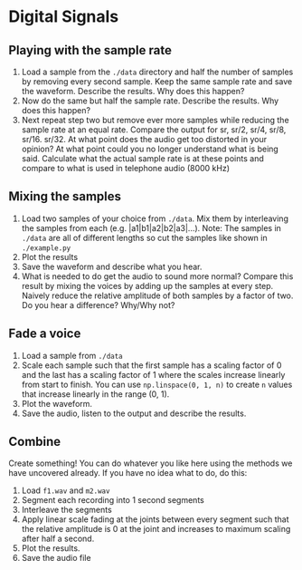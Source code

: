 # Digital Signals

## Playing with the sample rate
1. Load a sample from the `./data` directory and half the number of samples by removing every second sample. Keep the same sample rate and save the waveform. Describe the results. Why does this happen?
2. Now do the same but half the sample rate. Describe the results. Why does this happen?
3. Next repeat step two but remove ever more samples while reducing the sample rate at an equal rate. Compare the output for sr, sr/2, sr/4, sr/8, sr/16. sr/32. At what point does the audio get too distorted in your opinion? At what point could you no longer understand what is being said. Calculate what the actual sample rate is at these points and compare to what is used in telephone audio (8000 kHz)

## Mixing the samples
1. Load two samples of your choice from `./data`. Mix them by interleaving the samples from each (e.g. |a1|b1|a2|b2|a3|...). Note: The samples in `./data` are all of different lengths so cut the samples like shown in `./example.py`
2. Plot the results
3. Save the waveform and describe what you hear.
4. What is needed to do get the audio to sound more normal? Compare this result by mixing the voices by adding up the samples at every step. Naively reduce the relative amplitude of both samples by a factor of two. Do you hear a difference? Why/Why not?

## Fade a voice
1. Load a sample from `./data`
2. Scale each sample such that the first sample has a scaling factor of 0 and the last has a scaling factor of 1 where the scales increase linearly from start to finish. You can use `np.linspace(0, 1, n)` to create `n` values that increase linearly in the range (0, 1).
3. Plot the waveform.
4. Save the audio, listen to the output and describe the results.

## Combine
Create something! You can do whatever you like here using the methods we have uncovered already. If you have no idea what to do, do this:
1. Load `f1.wav` and `m2.wav`
2. Segment each recording into 1 second segments
3. Interleave the segments
4. Apply linear scale fading at the joints between every segment such that the relative amplitude is 0 at the joint and increases to maximum scaling after half a second.
5. Plot the results.
6. Save the audio file
